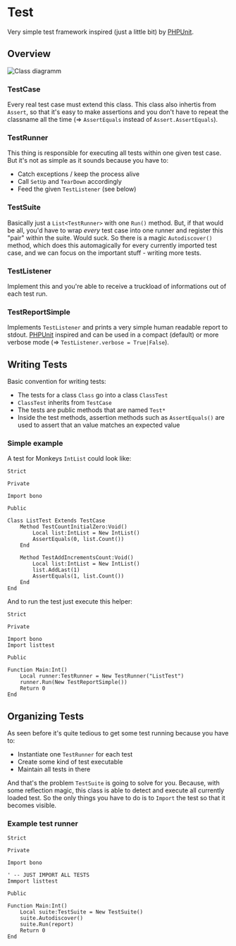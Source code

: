 # Test

Very simple test framework inspired (just a little bit) by [PHPUnit][].

## Overview

![Class diagramm](http://yuml.me/5a92f96a)

### TestCase

Every real test case must extend this class. This class also inhertis from
`Assert`, so that it's easy to make assertions and you don't have to repeat
the classname all the time (=> `AssertEquals` instead of `Assert.AssertEquals`).

### TestRunner

This thing is responsible for executing all tests within one given test case.
But it's not as simple as it sounds because you have to:

* Catch exceptions / keep the process alive
* Call `SetUp` and `TearDown` accordingly
* Feed the given `TestListener` (see below)

### TestSuite

Basically just a `List<TestRunner>` with one `Run()` method. But, if that would
be all, you'd have to wrap _every_ test case into one runner and register this
"pair" within the suite. Would suck. So there is a magic `Autodiscover()`
method, which does this automagically for every currently imported test case,
and we can focus on the important stuff - writing more tests.

### TestListener

Implement this and you're able to receive a truckload of informations out of
each test run.

### TestReportSimple

Implements `TestListener` and prints a very simple human readable report to
stdout. [PHPUnit][] inspired and can be used in a compact (default) or more
verbose mode (=> `TestListener.verbose = True|False`).

## Writing Tests

Basic convention for writing tests:

* The tests for a class `Class` go into a class `ClassTest`
* `ClassTest` inherits from `TestCase`
* The tests are public methods that are named `Test*`
* Inside the test methods, assertion methods such as `AssertEquals()` are used
  to assert that an value matches an expected value

### Simple example

A test for Monkeys `IntList` could look like:

    Strict

    Private

    Import bono

    Public

    Class ListTest Extends TestCase
        Method TestCountInitialZero:Void()
            Local list:IntList = New IntList()
            AssertEquals(0, list.Count())
        End

        Method TestAddIncrementsCount:Void()
            Local list:IntList = New IntList()
            list.AddLast(1)
            AssertEquals(1, list.Count())
        End
    End

And to run the test just execute this helper:

    Strict

    Private

    Import bono
    Import listtest

    Public

    Function Main:Int()
        Local runner:TestRunner = New TestRunner("ListTest")
        runner.Run(New TestReportSimple())
        Return 0
    End

## Organizing Tests

As seen before it's quite tedious to get some test running because you have to:

* Instantiate one `TestRunner` for each test
* Create some kind of test executable
* Maintain all tests in there

And that's the problem `TestSuite` is going to solve for you. Because, with some
reflection magic, this class is able to detect and execute all currently loaded
test. So the only things you have to do is to `Import` the test so that it
becomes visible.

### Example test runner

    Strict

    Private

    Import bono

    ' -- JUST IMPORT ALL TESTS
    Immport listtest

    Public

    Function Main:Int()
        Local suite:TestSuite = New TestSuite()
        suite.Autodiscover()
        suite.Run(report)
        Return 0
    End

  [PHPUnit]: https://github.com/sebastianbergmann/phpunit/
